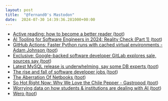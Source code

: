 ```yaml
---
layout: post
title:  "@fernand0's Mastodon"
date:  2024-07-30 14:39:36.281000+00:00
---
```

*  [Active reading: how to become a better reader ](https://nesslabs.com/active-readin) ([toot](https://mastodon.social/@fernand0/112875954259845847))
*  [AI Tooling for Software Engineers in 2024: Reality Check (Part 1) ](https://newsletter.pragmaticengineer.com/p/ai-tooling-202) ([toot](https://mastodon.social/@fernand0/112875583648692495))
*  [GitHub Actions: Faster Python runs with cached virtual environments - Adam Johnson ](https://adamj.eu/tech/2023/11/02/github-actions-faster-python-virtual-environments) ([toot](https://mastodon.social/@fernand0/112875417632231259))
*  [Exclusive: Google-backed software developer GitLab explores sale, sources say   ](https://www.reuters.com/markets/deals/google-backed-software-developer-gitlab-explores-sale-sources-say-2024-07-17/) ([toot](https://mastodon.social/@fernand0/112875205730225998))
*  [Latest MySQL release is underwhelming, say some DB experts ](https://www.theregister.com/2024/07/16/mysql_9_underwhelms_community) ([toot](https://mastodon.social/@fernand0/112874910973156233))
*  [The rise and fall of software developer jobs ](https://www.axios.com/2024/07/18/rise-and-fall-of-software-developer-job) ([toot](https://mastodon.social/@fernand0/112874779007041463))
*  [The Aberration Of Netbooks ](https://atthis.link/blog/2024/10900.htm) ([toot](https://mastodon.social/@fernand0/112874580801823060))
*  [So Hot Right Now: Why We Love the Chile Pepper - Gastropod ](https://gastropod.com/so-hot-right-now-why-we-love-the-chile-pepper) ([toot](https://mastodon.social/@fernand0/112874171797547682))
*  [Worrying data on how students & institutions are dealing with AI ](https://donaldclarkplanb.blogspot.com/2024/07/worrying-data-on-how-students.htm) ([toot](https://mastodon.social/@fernand0/112873639785988368))
*  [Wero ](https://wero-wallet.eu/abou) ([toot](https://mastodon.social/@fernand0/112872863996142263))
